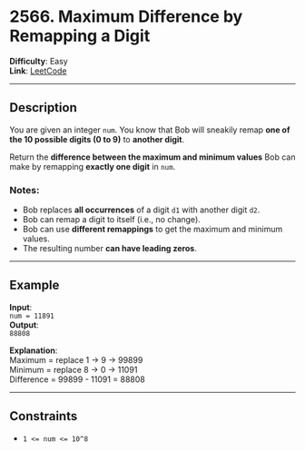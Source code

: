# 2566. Maximum Difference by Remapping a Digit

**Difficulty**: Easy  
**Link**: [LeetCode](https://leetcode.com/problems/maximum-difference-by-remapping-a-digit/)

---

## Description

You are given an integer `num`. You know that Bob will sneakily remap **one of the 10 possible digits (0 to 9)** to **another digit**.

Return the **difference between the maximum and minimum values** Bob can make by remapping **exactly one digit** in `num`.

### Notes:

- Bob replaces **all occurrences** of a digit `d1` with another digit `d2`.
- Bob can remap a digit to itself (i.e., no change).
- Bob can use **different remappings** to get the maximum and minimum values.
- The resulting number **can have leading zeros**.

---

## Example

**Input**:  
`num = 11891`  
**Output**:  
`88808`

**Explanation**:  
Maximum = replace 1 → 9 → 99899  
Minimum = replace 8 → 0 → 11091  
Difference = 99899 - 11091 = 88808

---

## Constraints

- `1 <= num <= 10^8`

